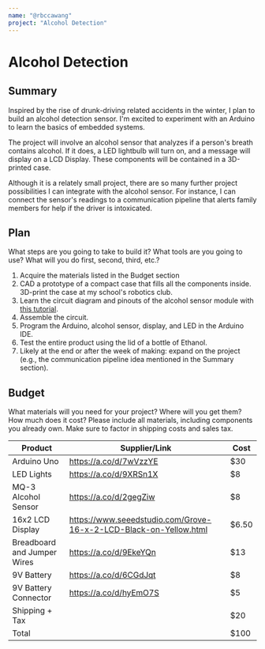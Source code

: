 ```yaml
---
name: "@rbccawang"
project: "Alcohol Detection" 
---
```


# Alcohol Detection 

## Summary

Inspired by the rise of drunk-driving related accidents in the winter, I plan to build an alcohol detection sensor. I'm excited to experiment with an Arduino to learn the basics of embedded systems. 

The project will involve an alcohol sensor that analyzes if a person's breath contains alcohol. If it does, a LED lightbulb will turn on, and a message will display on a LCD Display. These components will be contained in a 3D-printed case.

Although it is a relately small project, there are so many further project possibilities I can integrate with the alcohol sensor. For instance, I can connect the sensor's readings to a communication pipeline that alerts family members for help if the driver is intoxicated. 

## Plan

What steps are you going to take to build it? What tools are you going to use? What will you do first, second, third, etc.?
1. Acquire the materials listed in the Budget section
2. CAD a prototype of a compact case that fills all the components inside. 3D-print the case at my school's robotics club.
3. Learn the circuit diagram and pinouts of the alcohol sensor module with [this tutorial](https://circuitdigest.com/microcontroller-projects/interfacing-mq3-alcohol-sensor-with-arduino).
4. Assemble the circuit.  
5. Program the Arduino, alcohol sensor, display, and LED in the Arduino IDE. 
6. Test the entire product using the lid of a bottle of Ethanol.
7. Likely at the end or after the week of making: expand on the project (e.g., the communication pipeline idea mentioned in the Summary section).

## Budget

What materials will you need for your project? Where will you get them? How much does it cost? Please include all materials, including components you already own. Make sure to factor in shipping costs and sales tax.

| Product         | Supplier/Link                         | Cost   |
| --------------- | ------------------------------------- | ------ |
| Arduino Uno  | https://a.co/d/7wVzzYE | $30  |
| LED Lights | https://a.co/d/9XRSn1X | $8 |
| MQ-3 Alcohol Sensor | https://a.co/d/2gegZiw | $8 |
| 16x2 LCD Display | https://www.seeedstudio.com/Grove-16-x-2-LCD-Black-on-Yellow.html | $6.50 |
| Breadboard and Jumper Wires | https://a.co/d/9EkeYQn | $13 |
| 9V Battery | https://a.co/d/6CGdJqt | $8 |
| 9V Battery Connector | https://a.co/d/hyEmO7S | $5 |
| Shipping + Tax |  | $20 |
| Total           |                                       | $100 |
